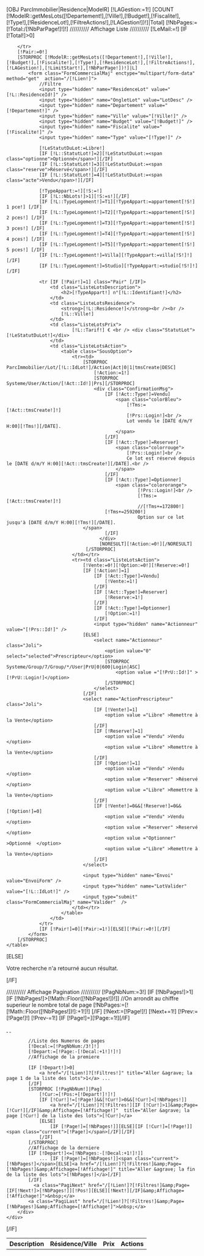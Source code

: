 [OBJ ParcImmobilier|Residence|ModelR]
[!LAGestion:=1!]
[COUNT [!ModelR::getMesLots([!Departement!],[!Ville!],[!Budget!],[!Fiscalite!],[!Type!],[!ResidenceLot!],[!FiltreActions!],[!LAGestion!])!]|Total]
[!NbPages:=[!Total:/[!NbParPage!]!]!]
////////// Affichage Liste //////////
[!LeMail:=!]
[IF [!Total!]>0]
    <table class="ListeLots">
        <tr>
            <th class="ListeLotsDescription">Description</th>
            <th class="ListeLotsResidence">Résidence/Ville</th>
            <th class="ListeLotsPrix">Prix</th>
             <th class="ListeLotsAction">Actions</th>
            
        </tr>
        [!Pair:=0!]
        [STORPROC [!ModelR::getMesLots([!Departement!],[!Ville!],[!Budget!],[!Fiscalite!],[!Type!],[!ResidenceLot!],[!FiltreActions!],[!LAGestion!],[!LimitStart!],[!NbParPage!])!]|L]
	    	<form class="FormCommercialMaj" enctype="multipart/form-data"  method="get"  action="/[!Lien!]">
	    		//Filtre
	    		<input type="hidden" name="ResidenceLot" value="[!L::ResidenceId!]" />
	    		<input type="hidden" name="OngletLot" value="LotDesc" />
	    		<input type="hidden" name="Departement" value="[!Departement!]" />
	    		<input type="hidden" name="Ville" value="[!Ville!]" />
	    		<input type="hidden" name="Budget" value="[!Budget!]" />
	    		<input type="hidden" name="Fiscalite" value="[!Fiscalite!]" />
	    		<input type="hidden" name="Type" value="[!Type!]" />
	    		
				[!LeStatutDuLot:=Libre!]
				[IF [!L::StatutLot!]=2][!LeStatutDuLot:=<span class="optionne">Optionné</span>!][/IF]
				[IF [!L::StatutLot!]=3][!LeStatutDuLot:=<span class="reserve">Réservé</span>!][/IF]
				[IF [!L::StatutLot!]=4][!LeStatutDuLot:=<span class="acte">Vendu</span>!][/IF]
	
				[!TypeAppart:=!][!S:=!]
				[IF [!L::NbLots!]>1][!S:=s!][/IF]
				[IF [!L::TypeLogement!]=T1][!TypeAppart:=appartement[!S!] 1 pce!] [/IF]
				[IF [!L::TypeLogement!]=T2][!TypeAppart:=appartement[!S!] 2 pces!] [/IF]
				[IF [!L::TypeLogement!]=T3][!TypeAppart:=appartement[!S!] 3 pces!] [/IF]
				[IF [!L::TypeLogement!]=T4][!TypeAppart:=appartement[!S!] 4 pces!] [/IF]
				[IF [!L::TypeLogement!]=T5][!TypeAppart:=appartement[!S!] 5 pces!] [/IF]
				[IF [!L::TypeLogement!]=Villa][!TypeAppart:=villa[!S!]!] [/IF]
				[IF [!L::TypeLogement!]=Studio][!TypeAppart:=studio[!S!]!] [/IF]

	            <tr [IF [!Pair!]=1] class="Pair" [/IF]>
	                <td class="ListeLotsDescription">
	                    <h2>[!TypeAppart!] n°[!L::Identifiant!]</h2>
	                </td>
	                <td class="ListeLotsResidence">
	                    <strong>[!L::Residence!]</strong><br /><br />
	                    [!L::Ville!]
	                </td>
	                <td class="ListeLotsPrix">
	                        [!L::Tarif!] € <br /> <div class="StatutLot">[!LeStatutDuLot!]</div>
	                </td>
	                <td class="ListeLotsAction">
	                	<table class="SousOption">
	                		<tr><td>
			                    [STORPROC ParcImmobilier/Lot/[!L::IdLot!]/Action|Act|0|1|tmsCreate|DESC]
		                			[!Action:=1!]
			                     	[STORPROC Systeme/User/Action/[!Act::Id!]|Prs][/STORPROC]
			 	                    <div class="ConfirmationMsg">
				                        [IF [!Act::Type!]=Vendu]
				                        	<span class="colorBleu">
					                            [!Tms:=[!Act::tmsCreate!]!]
					                            [!Prs::Login!]<br />
				                             	Lot vendu le [DATE d/m/Y H:00][!Tms!][/DATE].
											</span>
			                         	[/IF]
				                        [IF [!Act::Type!]=Reserver]
				                        	<span class="colorrouge">
					                            [!Prs::Login!]<br />
										 		Ce lot est réservé depuis le [DATE d/m/Y H:00][!Act::tmsCreate!][/DATE].<br />
											</span>
									 	[/IF]
				                        [IF [!Act::Type!]=Optionner]
				                        	<span class="colororange">
						                            [!Prs::Login!]<br />
						                            [!Tms:=[!Act::tmsCreate!]!]
					                            	//[!Tms+=172800!]
								    	[!Tms+=259200!]
					                             	Option sur ce lot jusqu'à [DATE d/m/Y H:00][!Tms!][/DATE].
								</span>
			                         	[/IF]
				                      </div>
			                    	  [NORESULT][!Action:=0!][/NORESULT]
			                     [/STORPROC]
	                		</td></tr>
	                		<tr><td class="ListeLotsAction">
			      	            [!Vente:=0!][!Option:=0!][!Reserve:=0!]
			                	[IF [!Action!]=1]	
				                	[IF [!Act::Type!]=Vendu]
				                		[!Vente:=1!]
				                	[/IF]
				                	[IF [!Act::Type!]=Reserver]
				                		[!Reserve:=1!]
				                	[/IF]
				                	[IF [!Act::Type!]=Optionner]
				                		[!Option:=1!]
				                	[/IF]
				                	<input type="hidden" name="Actionneur" value="[!Prs::Id!]" />
				                [ELSE]
				                	<select name="Actionneur" class="Joli">
				                		<option value="0" select="selected">Prescripteur</option>
				                		[STORPROC Systeme/Group/7/Group/*/User|PrU|0|600|Login|ASC]
					                		<option value ="[!PrU::Id!]" >[!PrU::Login!]</option>
				                		[/STORPROC]
				                	</select>
				                [/IF]
			                	<select name="ActionPrescripteur" class="Joli">
			                		[IF [!Vente!]=1]
				                		<option value ="Libre" >Remettre à la Vente</option>
			                		[/IF]
			                		[IF [!Reserve!]=1]
				                		<option value ="Vendu" >Vendu  </option>
				                		<option value ="Libre" >Remettre à la Vente</option>
			                		[/IF]
			                		[IF [!Option!]=1]
				                		<option value ="Vendu" >Vendu  </option>
				                		<option value ="Reserver" >Réservé  </option>
				                		<option value ="Libre" >Remettre à la Vente</option>
			                		[/IF]
			                		[IF [!Vente!]=0&&[!Reserve!]=0&&[!Option!]=0]
				                		<option value ="Vendu" >Vendu  </option>
				                		<option value ="Reserver" >Reservé  </option>
				                		<option value ="Optionner" >Optionné  </option>
			                			<option value ="Libre" >Remettre à la Vente</option>
			                		[/IF]
			                	</select>
			                	
			                	<input type="hidden" name="Envoi" value="EnvoiForm" />
			                	<input type="hidden" name="LotValider" value="[!L::IdLot!]" />
								<input type="submit" class="FormCommercialMaj" name="Valider"  />
				            </td></tr>
	                	</table>
		            </td>
	            </tr>
	            [IF [!Pair!]=0][!Pair:=1!][ELSE][!Pair:=0!][/IF]
		    </form>
        [/STORPROC]
    </table>
[ELSE]
    <p>Votre recherche n'a retourné aucun résultat.</p>
[/IF]

////////// Affichage Pagination //////////
[!PagNbNum:=3!]
[IF [!NbPages!]>1]
	[IF [!NbPages!]>[!Math::Floor([!NbPages!])!]]
		//On arrondit au chiffre superieur le nombre total de page
		[!NbPages:=[![!Math::Floor([!NbPages!])!]:+1!]!]
	[/IF]
    [!Next:=[!Page!]!]
    [!Next+=1!]
    [!Prev:=[!Page!]!]
    [!Prev-=1!]
 	[IF [!Page!]=][!Page:=1!][/IF]
	 <div class="Pagination">
        <div class="PaginationBody">
            <a class="PagiFirst" href="/[!Lien!]?[!Filtres!]&amp;Affichage=[!Affichage!]">&nbsp;</a>
            <a class="PagiPrev" href="/[!Lien!]?[!Filtres!][IF [!Prev!]>1]&amp;Page=[!Prev!][/IF]&amp;Affichage=[!Affichage!]">&nbsp;</a>
	        
	        //Liste des Numeros de pages
			[!Decal:=[!PagNbNum:/3!]!]
			[!Depart:=[!Page:-[!Decal:+1!]!]!]
			//Affichage de la premiere

			[IF [!Depart!]>0]
				<a href="/[!Lien!]?[!Filtres!]" title="Aller &agrave; la page 1 de la liste des lots">1</a> ...
			[/IF]
			[STORPROC [!PagNbNum!]|Pag]
				[!Cur:=[!Pos:+[!Depart!]!]!]
				[IF [!Cur!]!=[!Page!]&&[!Cur!]>0&&[!Cur!]<[!NbPages!]]
					<a href="/[!Lien!]?[!Filtres!][IF [!Cur!]>1]&amp;Page=[!Cur!][/IF]&amp;Affichage=[!Affichage!]"  title="Aller &agrave; la page [!Cur!] de la liste des lots">[!Cur!]</a>
				[ELSE]
					[IF [!Page!]=[!NbPages!]][ELSE][IF [!Cur!]=[!Page!]]<span class="current">[!Page!]</span>[/IF][/IF]
				[/IF]
			[/STORPROC]
			//Affichage de la derniere
			[IF [!Depart!]<=[!NbPages:-[!Decal:+1!]!]]
				... [IF [!Page!]=[!NbPages!]]<span class="current">[!NbPages!]</span>[ELSE]<a href="/[!Lien!]?[!Filtres!]&amp;Page=[!NbPages!]&amp;Affichage=[!Affichage!]" title="Aller &agrave; la fin de la liste des lots">[!NbPages!]</a>[/IF]
			[/IF]
              <a class="PagiNext" href="/[!Lien!]?[!Filtres!]&amp;Page=[IF[!Next!]>[!NbPages!]][!Pos!][ELSE][!Next!][/IF]&amp;Affichage=[!Affichage!]">&nbsp;</a>
            <a class="PagiLast" href="/[!Lien!]?[!Filtres!]&amp;Page=[!NbPages!]&amp;Affichage=[!Affichage!]">&nbsp;</a>
        </div>
    </div>
[/IF]

  
<script type="text/javascript">
    // Traitement des actions en AJAX
    $$('a.Ajax').each(function(lien) {
       lien.addEvent('click', function(e) {
           e.stop();
          // alert(e.name);
           // Demande de confirmation
           if(confirm("Confirmez vous votre demande  ?")) {
               // Affichage loader
               lien.addClass('Loading');
               new Request({
                   url: lien.get('href'),
                   onComplete: function() {
                       // Texte à afficher
			document.location.reload();
                   }
               }).send();
           }
       });
    });
</script>
